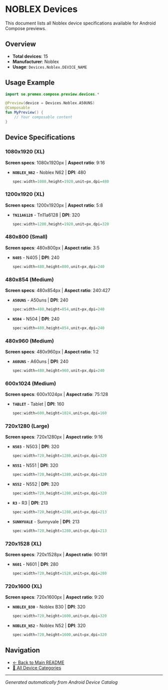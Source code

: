# NOBLEX Devices

This document lists all Noblex device specifications available for Android Compose previews.

## Overview

- **Total devices**: 15
- **Manufacturer**: Noblex
- **Usage**: `Devices.Noblex.DEVICE_NAME`

## Usage Example

```kotlin
import se.premex.compose.preview.devices.*

@Preview(device = Devices.Noblex.A50UNS)
@Composable
fun MyPreview() {
    // Your composable content
}
```

## Device Specifications

### 1080x1920 (XL)

**Screen specs**: 1080x1920px | **Aspect ratio**: 9:16

- **`NOBLEX_N62`** - Noblex N62 | **DPI**: 480
  ```kotlin
  spec:width=1080,height=1920,unit=px,dpi=480
  ```

### 1200x1920 (XL)

**Screen specs**: 1200x1920px | **Aspect ratio**: 5:8

- **`TN11A6128`** - Tn11a6128 | **DPI**: 320
  ```kotlin
  spec:width=1200,height=1920,unit=px,dpi=320
  ```

### 480x800 (Small)

**Screen specs**: 480x800px | **Aspect ratio**: 3:5

- **`N405`** - N405 | **DPI**: 240
  ```kotlin
  spec:width=480,height=800,unit=px,dpi=240
  ```

### 480x854 (Medium)

**Screen specs**: 480x854px | **Aspect ratio**: 240:427

- **`A50UNS`** - A50uns | **DPI**: 240
  ```kotlin
  spec:width=480,height=854,unit=px,dpi=240
  ```

- **`N504`** - N504 | **DPI**: 240
  ```kotlin
  spec:width=480,height=854,unit=px,dpi=240
  ```

### 480x960 (Medium)

**Screen specs**: 480x960px | **Aspect ratio**: 1:2

- **`A60UNS`** - A60uns | **DPI**: 240
  ```kotlin
  spec:width=480,height=960,unit=px,dpi=240
  ```

### 600x1024 (Medium)

**Screen specs**: 600x1024px | **Aspect ratio**: 75:128

- **`TABLET`** - Tablet | **DPI**: 160
  ```kotlin
  spec:width=600,height=1024,unit=px,dpi=160
  ```

### 720x1280 (Large)

**Screen specs**: 720x1280px | **Aspect ratio**: 9:16

- **`N503`** - N503 | **DPI**: 320
  ```kotlin
  spec:width=720,height=1280,unit=px,dpi=320
  ```

- **`N551`** - N551 | **DPI**: 320
  ```kotlin
  spec:width=720,height=1280,unit=px,dpi=320
  ```

- **`N552`** - N552 | **DPI**: 320
  ```kotlin
  spec:width=720,height=1280,unit=px,dpi=320
  ```

- **`R3`** - R3 | **DPI**: 213
  ```kotlin
  spec:width=720,height=1280,unit=px,dpi=213
  ```

- **`SUNNYVALE`** - Sunnyvale | **DPI**: 213
  ```kotlin
  spec:width=720,height=1280,unit=px,dpi=213
  ```

### 720x1528 (XL)

**Screen specs**: 720x1528px | **Aspect ratio**: 90:191

- **`N601`** - N601 | **DPI**: 280
  ```kotlin
  spec:width=720,height=1528,unit=px,dpi=280
  ```

### 720x1600 (XL)

**Screen specs**: 720x1600px | **Aspect ratio**: 9:20

- **`NOBLEX_B30`** - Noblex B30 | **DPI**: 320
  ```kotlin
  spec:width=720,height=1600,unit=px,dpi=320
  ```

- **`NOBLEX_N52`** - Noblex N52 | **DPI**: 320
  ```kotlin
  spec:width=720,height=1600,unit=px,dpi=320
  ```

## Navigation

- [← Back to Main README](../../README.md)
- [📱 All Device Categories](../README.md)

---
*Generated automatically from Android Device Catalog*
